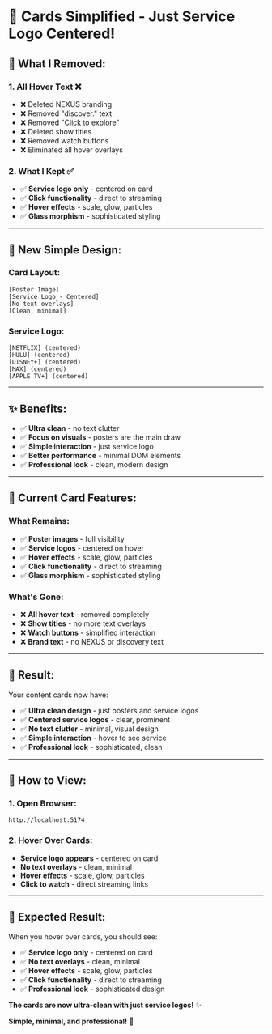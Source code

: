 # 🎯 Cards Simplified - Just Service Logo Centered!

## 🎯 **What I Removed:**

### **1. All Hover Text** ❌
- ❌ Deleted NEXUS branding
- ❌ Removed "discover." text
- ❌ Removed "Click to explore"
- ❌ Deleted show titles
- ❌ Removed watch buttons
- ❌ Eliminated all hover overlays

### **2. What I Kept** ✅
- ✅ **Service logo only** - centered on card
- ✅ **Click functionality** - direct to streaming
- ✅ **Hover effects** - scale, glow, particles
- ✅ **Glass morphism** - sophisticated styling

---

## 🎨 **New Simple Design:**

### **Card Layout:**
```
[Poster Image]
[Service Logo - Centered]
[No text overlays]
[Clean, minimal]
```

### **Service Logo:**
```
[NETFLIX] (centered)
[HULU] (centered)
[DISNEY+] (centered)
[MAX] (centered)
[APPLE TV+] (centered)
```

---

## ✨ **Benefits:**

- ✅ **Ultra clean** - no text clutter
- ✅ **Focus on visuals** - posters are the main draw
- ✅ **Simple interaction** - just service logo
- ✅ **Better performance** - minimal DOM elements
- ✅ **Professional look** - clean, modern design

---

## 🎯 **Current Card Features:**

### **What Remains:**
- ✅ **Poster images** - full visibility
- ✅ **Service logos** - centered on hover
- ✅ **Hover effects** - scale, glow, particles
- ✅ **Click functionality** - direct to streaming
- ✅ **Glass morphism** - sophisticated styling

### **What's Gone:**
- ❌ **All hover text** - removed completely
- ❌ **Show titles** - no more text overlays
- ❌ **Watch buttons** - simplified interaction
- ❌ **Brand text** - no NEXUS or discovery text

---

## 🚀 **Result:**

Your content cards now have:
- ✅ **Ultra clean design** - just posters and service logos
- ✅ **Centered service logos** - clear, prominent
- ✅ **No text clutter** - minimal, visual design
- ✅ **Simple interaction** - hover to see service
- ✅ **Professional look** - sophisticated, clean

---

## 🔄 **How to View:**

### **1. Open Browser:**
```
http://localhost:5174
```

### **2. Hover Over Cards:**
- **Service logo appears** - centered on card
- **No text overlays** - clean, minimal
- **Hover effects** - scale, glow, particles
- **Click to watch** - direct streaming links

---

## 🎯 **Expected Result:**

When you hover over cards, you should see:
- ✅ **Service logo only** - centered on card
- ✅ **No text overlays** - clean, minimal
- ✅ **Hover effects** - scale, glow, particles
- ✅ **Click functionality** - direct to streaming
- ✅ **Professional look** - sophisticated design

**The cards are now ultra-clean with just service logos!** ✨

**Simple, minimal, and professional!** 🎯
